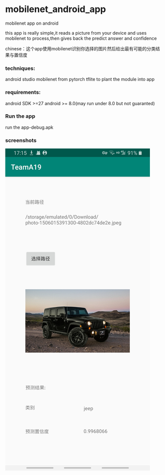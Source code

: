 # mobilenet_android_app
mobilenet app on android

this app is really simple,it reads a picture from your device and uses mobilenet to process,then gives back the predict answer and confidence

chinese：这个app使用mobilenet识别你选择的图片然后给出最有可能的分类结果与置信度

### techniques:
android studio
mobilenet from pytorch
tflite to plant the module into app

### requirements:
android SDK >=27
android >= 8.0(may run under 8.0 but not guaranted)

### Run the app
run the app-debug.apk

### screenshots
 ![](./img/jeep.jpg)
